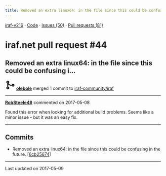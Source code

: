 ```yaml
---
title: Removed an extra linux64: in the file since this could be confusing i… #44
---
```


[iraf-v216](/iraf-v216) · [Code](https://github.com/iraf-community/iraf/tree/iraf-v216) · [Issues (50)](/iraf-v216/issues) · [Pull requests (81)](/iraf-v216/issues/pulls)

# iraf.net pull request #44
## Removed an extra linux64: in the file since this could be confusing i…
![merge](git-merge.svg) **[olebole](https://github.com/olebole)** merged 1 commit to [iraf-community/iraf](https://github.com/iraf-community/iraf/)

- - - -

**[RobSteele49](https://github.com/RobSteele49)** commented on 2017-05-08

Found this error when looking for additional build problems. Seems like a minor issue - but it was an easy fix.
- - - -

## Commits

* Removed an extra linux64: in the file since this could be confusing in the future. [[6cb25674](https://github.com/iraf-community/iraf/commit/6cb2567488a812eee50367f275af8de2d4eac7fc)]

- - - -

Last updated on 2017-05-09
